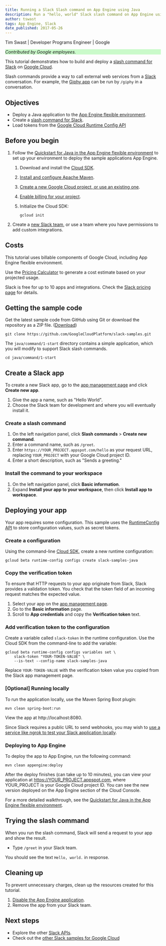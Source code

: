 ```yaml
---
title: Running a Slack Slash command on App Engine using Java
description: Run a "hello, world" Slack slash command on App Engine using Java.
author: tswast
tags: App Engine, Slack
date_published: 2017-05-26
---
```


Tim Swast | Developer Programs Engineer | Google

<p style="background-color:#CAFACA;"><i>Contributed by Google employees.</i></p>

This tutorial demonstrates how to build and deploy a 
[slash command for Slack](https://api.slack.com/slash-commands) on [Google Cloud](https://cloud.google.com/).

Slash commands provide a way to call external web services from a [Slack](https://slack.com/)
conversation. For example, the 
[Giphy app](https://get.slack.help/hc/en-us/articles/204714258-Add-Giphy-search-to-Slack) can be run by
`/giphy` in a conversation.

## Objectives

- Deploy a Java application to the [App Engine flexible environment][flexible].
- Create a [slash command for Slack](https://api.slack.com/slash-commands).
- Load tokens from the [Google Cloud Runtime Config API](https://cloud.google.com/deployment-manager/runtime-configurator/)

[flexible]: https://cloud.google.com/appengine/docs/flexible/java/

## Before you begin

1.  Follow the [Quickstart for Java in the App Engine flexible environment](https://cloud.google.com/appengine/docs/flexible/java/quickstart) to
    set up your environment to deploy the sample applications App Engine.
    1.  Download and install the [Cloud SDK](https://cloud.google.com/sdk/docs/).
    1.  [Install and configure Apache Maven](http://maven.apache.org/index.html).
    1.  [Create a new Google Cloud project, or use an existing
        one](https://console.cloud.google.com/project).
    1.  [Enable billing for your
        project](https://support.google.com/cloud/answer/6293499#enable-billing).
    1. Initialize the Cloud SDK:

           gcloud init

1.  Create a [new Slack team](https://slack.com/), or use a team where you have
    permissions to add custom integrations.

## Costs

This tutorial uses billable components of Google Cloud, including App Engine flexible environment.

Use the [Pricing Calculator][cloud-pricing] to generate a cost estimate based on
your projected usage.

Slack is free for up to 10 apps and integrations. Check the [Slack pricing
page][slack-pricing] for details.

[cloud-pricing]: https://cloud.google.com/products/calculator
[slack-pricing]: https://slack.com/pricing

## Getting the sample code

Get the latest sample code from GitHub using Git or download the repository as a ZIP file.
([Download](https://github.com/GoogleCloudPlatform/slack-samples/archive/master.zip))

    git clone https://github.com/GoogleCloudPlatform/slack-samples.git

The `java/command/1-start` directory contains a simple application, which you will
modify to support Slack slash commands.

    cd java/command/1-start

## Create a Slack app

To create a new Slack app, go to the [app management
page](https://api.slack.com/apps) and click **Create new app**.

1.  Give the app a name, such as "Hello World".
1.  Choose the Slack team for development and where you will eventually install it.

### Create a slash command

1.  On the left navigation panel, click **Slash commands** > **Create new command**.
1.  Enter a command name, such as `/greet`.
1.  Enter `https://YOUR_PROJECT.appspot.com/hello` as your request URL, replacing `YOUR_PROJECT`
    with your Google Cloud project ID.
1.  Enter a short description, such as "Sends a greeting."

### Install the command to your workspace

1.  On the left navigation panel, click **Basic information**.
1.  Expand **Install your app to your workspace**, then click **Install app to workspace**.

## Deploying your app

Your app requires some configuration. This sample uses the [RuntimeConfig
API](https://cloud.google.com/deployment-manager/runtime-configurator/) to store configuration
values, such as secret tokens.

### Create a configuration

Using the command-line [Cloud SDK](https://cloud.google.com/sdk/), create a new runtime
configuration:

    gcloud beta runtime-config configs create slack-samples-java

### Copy the verification token

To ensure that HTTP requests to your app originate from Slack, Slack provides a
validation token. You check that the token field of an incoming request matches
the expected value.

1.  Select your app on the [app management page](https://api.slack.com/apps).
1.  Go to the **Basic information** page.
1.  Scroll to **App credentials** and copy the **Verification token** text.

### Add verification token to the configuration

Create a variable called `slack-token` in the runtime configuration. Use the
Cloud SDK from the command-line to add the variable:

    gcloud beta runtime-config configs variables set \
        slack-token "YOUR-TOKEN-VALUE" \
        --is-text --config-name slack-samples-java

Replace `YOUR-TOKEN-VALUE` with the verification token value you copied from the
Slack app management page.

### [Optional] Running locally

To run the application locally, use the Maven Spring Boot plugin:

    mvn clean spring-boot:run

View the app at http://localhost:8080.

Since Slack requires a public URL to send webhooks, you may wish to [use a
service like ngrok to test your Slack application
locally](https://api.slack.com/tutorials/tunneling-with-ngrok).

### Deploying to App Engine

To deploy the app to App Engine, run the following command:

    mvn clean appengine:deploy

After the deploy finishes (can take up to 10 minutes), you can view your
application at https://YOUR_PROJECT.appspot.com, where YOUR_PROJECT is your
Google Cloud project ID. You can see the new version deployed on the App Engine
section of the Cloud Console.

For a more detailed walkthrough, see the [Quickstart for Java in the App Engine flexible environment](https://cloud.google.com/appengine/docs/flexible/java/quickstart).

## Trying the slash command

When you run the slash command, Slack will send a request to your app and show the result.

-   Type `/greet` in your Slack team.

You should see the text `Hello, world.` in response.

## Cleaning up

To prevent unnecessary charges, clean up the resources created for this
tutorial.

1. [Disable the App Engine application](https://cloud.google.com/appengine/kb/#disable).
2. Remove the app from your Slack team.

## Next steps

- Explore the other [Slack APIs](https://api.slack.com/).
- Check out the [other Slack samples for Google Cloud](https://github.com/GoogleCloudPlatform/slack-samples)
